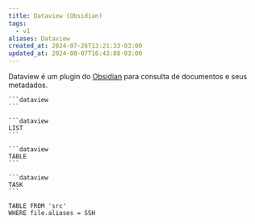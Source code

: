 ```yaml
---
title: Dataview (Obsidian)
tags:
  - v1
aliases: Dataview
created_at: 2024-07-26T13:21:33-03:00
updated_at: 2024-08-07T16:43:08-03:00
---
```


Dataview é um plugin do [Obsidian](../../../sementes/2024/06/2024-06-30-Obsidian.md) para consulta de documentos e seus metadados.

````
```dataview
```
````

````
```dataview
LIST
```
````

````
```dataview
TABLE
```
````

````
```dataview
TASK
```
````

```dataview
TABLE FROM 'src'
WHERE file.aliases = SSH
 ```
